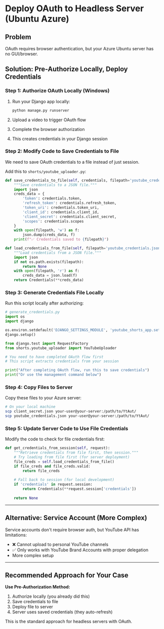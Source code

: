 # Deploy OAuth to Headless Server (Ubuntu Azure)

## Problem
OAuth requires browser authentication, but your Azure Ubuntu server has no GUI/browser.

## Solution: Pre-Authorize Locally, Deploy Credentials

### Step 1: Authorize OAuth Locally (Windows)

1. Run your Django app locally:
   ```bash
   python manage.py runserver
   ```

2. Upload a video to trigger OAuth flow
3. Complete the browser authorization
4. This creates credentials in your Django session

### Step 2: Modify Code to Save Credentials to File

We need to save OAuth credentials to a file instead of just session.

Add this to `shorts/youtube_uploader.py`:

```python
def save_credentials_to_file(self, credentials, filepath='youtube_credentials.json'):
    """Save credentials to a JSON file."""
    import json
    creds_data = {
        'token': credentials.token,
        'refresh_token': credentials.refresh_token,
        'token_uri': credentials.token_uri,
        'client_id': credentials.client_id,
        'client_secret': credentials.client_secret,
        'scopes': credentials.scopes
    }
    with open(filepath, 'w') as f:
        json.dump(creds_data, f)
    print(f"✅ Credentials saved to {filepath}")

def load_credentials_from_file(self, filepath='youtube_credentials.json'):
    """Load credentials from a JSON file."""
    import json
    if not os.path.exists(filepath):
        return None
    with open(filepath, 'r') as f:
        creds_data = json.load(f)
    return Credentials(**creds_data)
```

### Step 3: Generate Credentials File Locally

Run this script locally after authorizing:

```python
# generate_credentials.py
import os
import django

os.environ.setdefault('DJANGO_SETTINGS_MODULE', 'youtube_shorts_app.settings')
django.setup()

from django.test import RequestFactory
from shorts.youtube_uploader import YouTubeUploader

# You need to have completed OAuth flow first
# This script extracts credentials from your session

print("After completing OAuth flow, run this to save credentials")
print("Or use the management command below")
```

### Step 4: Copy Files to Server

Copy these files to your Azure server:

```bash
# On your local machine
scp client_secret.json your-user@your-server:/path/to/YtAut/
scp youtube_credentials.json your-user@your-server:/path/to/YtAut/
```

### Step 5: Update Server Code to Use File Credentials

Modify the code to check for file credentials first:

```python
def get_credentials_from_session(self, request):
    """Retrieve credentials from file first, then session."""
    # Try loading from file first (for server deployment)
    file_creds = self.load_credentials_from_file()
    if file_creds and file_creds.valid:
        return file_creds
    
    # Fall back to session (for local development)
    if 'credentials' in request.session:
        return Credentials(**request.session['credentials'])
    
    return None
```

---

## Alternative: Service Account (More Complex)

Service accounts don't require browser auth, but YouTube API has limitations:
- ❌ Cannot upload to personal YouTube channels
- ✅ Only works with YouTube Brand Accounts with proper delegation
- More complex setup

---

## Recommended Approach for Your Case

**Use Pre-Authorization Method:**

1. Authorize locally (you already did this)
2. Save credentials to file
3. Deploy file to server
4. Server uses saved credentials (they auto-refresh)

This is the standard approach for headless servers with OAuth.
